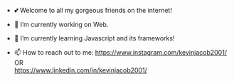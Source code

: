 - 💕 Welcome to all my gorgeous friends on the internet!

- 🔭 I’m currently working on Web.

- 🌱 I’m currently learning Javascript and its frameworks!

- 📫 How to reach out to me:
                       https://www.instagram.com/kevinjacob2001/    OR   
                       https://www.linkedin.com/in/kevinjacob2001/
